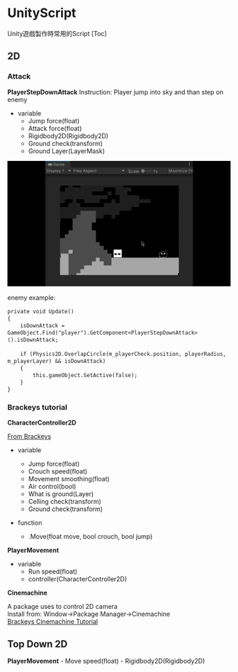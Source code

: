 # UnityScript

Unity遊戲製作時常用的Script
[Toc]
## 2D
### Attack
**PlayerStepDownAttack**
Instruction: Player jump into sky and than step on enemy
- variable
    - Jump force(float)
    - Attack force(float)
    - Rigidbody2D(Rigidbody2D)
    - Ground check(transform)
    - Ground Layer(LayerMask)

![](ExamplePhoto/PlayerStepDownAttack.gif)

enemy example:
```csharp=
private void Update()
{
    isDownAttack = GameObject.Find("player").GetComponent<PlayerStepDownAttack>().isDownAttack;

    if (Physics2D.OverlapCircle(m_playerCheck.position, playerRadius, m_playerLayer) && isDownAttack)
    {
        this.gameObject.SetActive(false);
    }
}
```
### Brackeys tutorial
**CharacterController2D**

[From Brackeys](https://github.com/Brackeys/2D-Character-Contro)
- variable
    - Jump force(float)
    - Crouch speed(float)
    - Movement smoothing(float)
    - Air control(bool)
    - What is ground(Layer)
    - Celling check(transform)
    - Ground check(transform)

- function
    - .Move(float move, bool crouch, bool jump)

**PlayerMovement**
- variable
    - Run speed(float)
    - controller(CharacterController2D)

**Cinemachine**  

A package uses to control 2D camera  
Install from: Window->Package Manager->Cinemachine  
[Brackeys Cinemachine Tutorial](https://youtu.be/2jTY11Am0Ig)

## Top Down 2D

**PlayerMovement**
    - Move speed(float)
    - Rigidbody2D(Rigidbody2D)
